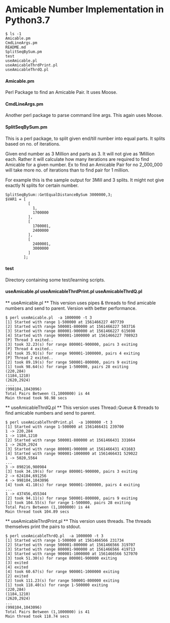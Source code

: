 # Amicable Number Implementation in Python3.7

```
$ ls -1
Amicable.pm
CmdLineArgs.pm
README.md
SplitSeqBySum.pm
test
useAmicable.pl
useAmicableThrdPrint.pl
useAmicableThrdQ.pl
```

#### Amicable.pm
Perl Package to find an Amicable Pair. It uses Moose.

#### CmdLineArgs.pm
Another perl package to parse command line args. This again uses Moose.

#### SplitSeqBySum.pm
This is a perl package, to split given end/till number into equal parts.
It splits based on no. of iterations. 

Given end number as 3 Million and parts as 3. It will not give as 1Million each.
Rather it will calculate how many iterations are required to find Amicable for a given number. 
Ex to find an Amicable Pair for no 2_000_000 will take more no. of iterations than to find pair for 1 million.

For example this is the sample output for 3Mill and 3 splits. It might not give exactly N splits for certain number.

```
SplitSeqBySum::GetEqualDistanceBySum 3000000,3;
$VAR1 = [
          [
            1,
            1700000
          ],
          [
            1700001,
            2400000
          ],
          [
            2400001,
            3000000
          ]
        ];
```


#### test

Directory containing some test/learning scripts.

#### useAmicable.pl useAmicableThrdPrint.pl useAmicableThrdQ.pl

** useAmicable.pl **
This version uses pipes & threads to find amicable numbers and send to parent.
Version with better performance.

```
$ perl useAmicable.pl  -a 1000000 -t 3
[1] Started with range 1-500000 at 1561466227 407739
[2] Started with range 500001-800000 at 1561466227 503716
[3] Started with range 800001-900000 at 1561466227 615698
[4] Started with range 900001-1000000 at 1561466227 708923
[P] Thread 3 exited..
[3] took 32.23(s) for range 800001-900000, pairs 3 exiting
[P] Thread 4 exited..
[4] took 35.91(s) for range 900001-1000000, pairs 4 exiting
[P] Thread 2 exited..
[2] took 89.19(s) for range 500001-800000, pairs 9 exiting
[1] took 98.64(s) for range 1-500000, pairs 28 exiting
(220,284)
(1184,1210)
(2620,2924)
....
(998104,1043096)
Total Pairs Between (1,1000000) is 44
Main thread took 98.98 secs
```

** useAmicableThrdQ.pl **
This version uses Thread::Queue & threads to find amicable numbers and send to parent.

```
$ perl useAmicableThrdPrint.pl  -a 1000000 -t 3
[1] Started with range 1-500000 at 1561466431 239700
1 -> 220,284
1 -> 1184,1210
[2] Started with range 500001-800000 at 1561466431 331664
1 -> 2620,2924
[3] Started with range 800001-900000 at 1561466431 431683
[4] Started with range 900001-1000000 at 1561466431 529022
1 -> 5020,5564
...
3 -> 898216,980984
[3] took 34.19(s) for range 800001-900000, pairs 3 exiting
2 -> 624184,691256
4 -> 998104,1043096
[4] took 41.18(s) for range 900001-1000000, pairs 4 exiting
...
1 -> 437456,455344
[2] took 94.11(s) for range 500001-800000, pairs 9 exiting
[1] took 104.55(s) for range 1-500000, pairs 28 exiting
Total Pairs Between (1,1000000) is 44
Main thread took 104.89 secs
```

** useAmicableThrdPrint.pl **
This version uses threads. The threads themselves print the pairs to stdout.

```
$ perl useAmicableThrdQ.pl  -a 1000000 -t 3
[1] Started with range 1-500000 at 1561466566 231734
[2] Started with range 500001-800000 at 1561466566 319707
[3] Started with range 800001-900000 at 1561466566 419713
[4] Started with range 900001-1000000 at 1561466566 527070
[3] took 51.30(s) for range 800001-900000 exiting
[3] exited
[4] exited
[4] took 60.67(s) for range 900001-1000000 exiting
[2] exited
[2] took 111.23(s) for range 500001-800000 exiting
[1] took 118.40(s) for range 1-500000 exiting
(220,284)
(1184,1210)
(2620,2924)
...
(998104,1043096)
Total Pairs Between (1,1000000) is 41
Main thread took 118.74 secs
```
